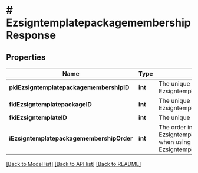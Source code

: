 # # EzsigntemplatepackagemembershipResponse

## Properties

Name | Type | Description | Notes
------------ | ------------- | ------------- | -------------
**pkiEzsigntemplatepackagemembershipID** | **int** | The unique ID of the Ezsigntemplatepackagemembership |
**fkiEzsigntemplatepackageID** | **int** | The unique ID of the Ezsigntemplatepackage |
**fkiEzsigntemplateID** | **int** | The unique ID of the Ezsigntemplate |
**iEzsigntemplatepackagemembershipOrder** | **int** | The order in which the Ezsigntemplate will be imported when using an Ezsigntemplatepackage. |

[[Back to Model list]](../../README.md#models) [[Back to API list]](../../README.md#endpoints) [[Back to README]](../../README.md)
